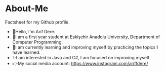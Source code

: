 # About-Me
Factsheet for my Github profile.

* 👋Hello, I'm Arif Dere.
* 🏫I am a first year student at Eskişehir Anadolu University, Department of Computer Programming.
* 🌱I am currently learning and improving myself by practicing the topics I have learned.
* ✨I am interested in Java and C#, I am focused on improving myself.
* 👉My social media account: https://www.instagram.com/ariffdere/
